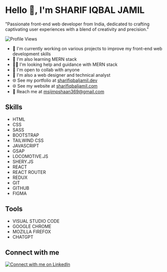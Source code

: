 # Hello 👋, I'm SHARIF IQBAL JAMIL

"Passionate front-end web developer from India, dedicated to crafting captivating user experiences with a blend of creativity and precision."

![Profile Views](https://komarev.com/ghpvc/?username=grimwebdeveloper&color=brightgreen&style=for-the-badge&label=Profile+Views)

- 🤵 I'm currently working on various projects to improve my front-end web development skills
- 🧠 I'm also learning MERN stack
- 👩‍🏫 I'm looking help and guidance with MERN stack
- 🤝 I'm open to collab with anyone
- 🐂 I'm also a web designer and technical analyst
- 🌐 See my portfolio at [sharifiqbaljamil.dev](https://sharifiqbaljamil.dev)
- 🌐 See my website at [sharifiqbaljamil.com](https://sharifiqbaljamil.com)
- 📧 Reach me at [msijmpshaan369@gmail.com](mailto:msijmpshaan369@gmail.com)

## Skills

- HTML
- CSS
- SASS
- BOOTSTRAP
- TAILWIND CSS
- JAVASCRIPT
- GSAP
- LOCOMOTIVE.JS
- SHERY.JS
- REACT
- REACT ROUTER
- REDUX
- GIT
- GITHUB
- FIGMA

## Tools

- VISUAL STUDIO CODE
- GOOGLE CHROME
- MOZILLA FIREFOX
- CHATGPT

## Connect with me

[![Connect with me on LinkedIn](https://img.shields.io/badge/LinkedIn-Connect-blue?style=for-the-badge&logo=linkedin)](https://linkedin.com/in/grimwebdeveloper/)